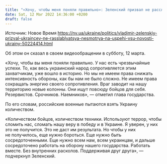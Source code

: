 ```yaml
---
title: "«Хочу, чтобы меня поняли правильно»: Зеленский призвал не расслабляться, несмотря на успехи ВСУ"
date: Sat, 12 Mar 2022 14:36:00 +0200
draft: false
---
```

Источник: Новое Время https://nv.ua/ukraine/politics/vladimir-zelenskiy-prizval-ukraincev-ne-rasslablyatsya-nesmotrya-na-uspehi-vsu-novosti-ukrainy-50224414.html


Об этом он сказал в своем видеообращении в субботу, 12 марта.

«Хочу, чтобы вы меня поняли правильно. У нас есть чрезвычайные успехи. То, как весь украинский народ сопротивляется этим захватчикам, уже вошло в историю. Но мы не имеем права снижать интенсивность обороны, как бы нам не было сложно. Не имеем права сокращать энергию своего сопротивления. Враг заводит на нашу территорию новые колонны. Они ищут повсюду бойцов для себя. Резервистов. Срочников. Наемников», — отметил глава государства.

По его словам, российские военные пытаются взять Украину количеством.

«Количеством бойцов, количеством техники. Используют террор, чтобы сломить нас, сломать нашу веру в победу и в Украине. Я уверен, у них это не получится. Это не даст им результата. Но чтобы у них не получилось, еще нужно бороться. Еще нужно быть сосредоточенными. Еще нужно всем нам, всем украинцам, и дальше сосредоточено работать на оборону нашего государства. Работать вместе. Без внутренних расколов. Поддерживая друг друга», — подчеркнул Зеленский.

